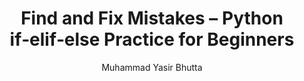 ---
layout: find-fix-mistakes
title: Find and Fix Mistakes – Python if‑elif‑else Practice for Beginners
description: Sharpen your Python debugging skills by identifying and correcting common mistakes in if‑elif‑else statements. Perfect for beginners practicing logic errors and syntax fixes.
keywords: Python if elif else debugging, Python conditional statement errors, find and fix Python code, Python syntax practice, Python logic error exercises, beginner Python debugging, if else statement fix Python
author: "Muhammad Yasir Bhutta"
toc: toc/python.html
topic: "if-elif-else"
course: "python"
prev: "/python/docs/if-elif-else/practice-and-progress/fill-blanks-if-elif-else.html"
next: "/python/docs/if-elif-else/practice-and-progress/find-fix-mistakes-if-elif-else.html"
show_practice_progress: true
show_mini_project: null
show_toc: true
breadcrumb:
  - title: Home
    url: /
  - title: python
    url: /python/
  - title: Control Flow
    url: /python/docs/control-flow/
  - title: if-elif-else
    url: /python/docs/if-elif-else/
---
